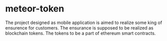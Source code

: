 # meteor-token

The project designed as mobile application
is aimed to realize some king of ensurence for customers.
The ensurance is supposed to be realized as blockchain tokens.
The tokens to be a part of ethereum smart contracts.
